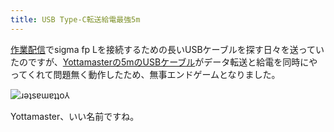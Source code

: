 ```yaml
---
title: USB Type-C転送給電最強5m
---
```

[作業配信](https://www.youtube.com/c/r7kamura)でsigma fp Lを接続するための長いUSBケーブルを探す日々を送っていたのですが、[Yottamasterの5mのUSBケーブル](https://www.amazon.co.jp/dp/B09Y1BY75P)がデータ転送と給電を同時にやってくれて問題無く動作したため、無事エンドゲームとなりました。

![](https://lh3.googleusercontent.com/nHRGXnQn4CgnxVytHRj9l2YGYuUYGjOvY35H792R6YDsDQEnEFmnid28f072naZgjLke2e-ZHLRKC3M61geCb7KFrxYF7Fk6YuFbcGAEzf43OJhNIfu02_PlQ6RauXOtGOuoNBvl-R4kRWnxVMg7DVs "ɹǝʇsɐɯɐʇʇo⅄")

Yottamaster、いい名前ですね。
